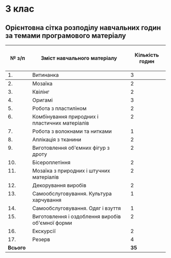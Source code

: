 # 3 клас

## Орієнтовна сітка розподілу навчальних годин за темами програмового матеріалу

<table>
<thead>
  <tr>
    <th width="10%" align="center"><p>№ з/п</p></td>
    <th width="40%" align="center"><p>Зміст навчального матеріалу</p></td>
    <th width="10%" align="center"><p>Кількість годин</p></td>
  </tr>
</thead>
<tbody>
  <tr>
    <td width="10%" style="vertical-align:top !important;">
1.</td>
    <td width="40%" style="vertical-align:top !important;">
Витинанка</td>
    <td width="10%" style="vertical-align:top !important;">
3</td>
  </tr>
  </tr>
</thead>
<tbody>
  <tr>
    <td width="10%" style="vertical-align:top !important;">
2.</td>
    <td width="40%" style="vertical-align:top !important;">
Мозаїка</td>
    <td width="10%" style="vertical-align:top !important;">
2</td>
  </tr>
  <tr>
    <td width="10%" style="vertical-align:top !important;">
3.</td>
    <td width="40%" style="vertical-align:top !important;">
Квілінг</td>
    <td width="10%" style="vertical-align:top !important;">
2</td>
  </tr>
  <tr>
    <td width="10%" style="vertical-align:top !important;">
4.</td>
    <td width="40%" style="vertical-align:top !important;">
Оригамі</td>
    <td width="10%" style="vertical-align:top !important;">
3</td>
  </tr>
  <tr>
    <td width="10%" style="vertical-align:top !important;">
5.</td>
    <td width="40%" style="vertical-align:top !important;">
Робота з пластиліном</td>
    <td width="10%" style="vertical-align:top !important;">
2</td>
  </tr>
  <tr>
    <td width="10%" style="vertical-align:top !important;">
6.</td>
    <td width="40%" style="vertical-align:top !important;">
Комбінування природних і пластичних матеріалів</td>
    <td width="10%" style="vertical-align:top !important;">
2</td>
  </tr>
  <tr>
    <td width="10%" style="vertical-align:top !important;">
7.</td>
    <td width="40%" style="vertical-align:top !important;">
Робота з волокнами та нитками</td>
    <td width="10%" style="vertical-align:top !important;">
1</td>
  </tr>
  <tr>
    <td width="10%" style="vertical-align:top !important;">
8.</td>
    <td width="40%" style="vertical-align:top !important;">
Аплікація з тканини</td>
    <td width="10%" style="vertical-align:top !important;">
2</td>
  </tr>
  <tr>
    <td width="10%" style="vertical-align:top !important;">
9.</td>
    <td width="40%" style="vertical-align:top !important;">
Виготовлення об'ємних фігур з дроту</td>
    <td width="10%" style="vertical-align:top !important;">
2</td>
  </tr>
  <tr>
    <td width="10%" style="vertical-align:top !important;">
10.</td>
    <td width="40%" style="vertical-align:top !important;">
Бісероплетіння</td>
    <td width="10%" style="vertical-align:top !important;">
2</td>
  </tr>
  <tr>
    <td width="10%" style="vertical-align:top !important;">
11.</td>
    <td width="40%" style="vertical-align:top !important;">
Мозаїка з природних і штучних матеріалів</td>
    <td width="10%" style="vertical-align:top !important;">
2</td>
  </tr>
  <tr>
    <td width="10%" style="vertical-align:top !important;">
12.</td>
    <td width="40%" style="vertical-align:top !important;">
Декорування виробів</td>
    <td width="10%" style="vertical-align:top !important;">
2</td>
  </tr>
  <tr>
    <td width="10%" style="vertical-align:top !important;">
13.</td>
    <td width="40%" style="vertical-align:top !important;">
Самообслуговування. Культура харчування</td>
    <td width="10%" style="vertical-align:top !important;">
1</td>
  </tr>
  <tr>
    <td width="10%" style="vertical-align:top !important;">
14.</td>
    <td width="40%" style="vertical-align:top !important;">
Самообслуговування. Одяг і взуття</td>
    <td width="10%" style="vertical-align:top !important;">
1</td>
  </tr>
  <tr>
    <td width="10%" style="vertical-align:top !important;">
15.</td>
    <td width="40%" style="vertical-align:top !important;">
Виготовлення і оздоблення виробів об'ємної форми</td>
    <td width="10%" style="vertical-align:top !important;">
2</td>
  </tr>
  <tr>
    <td width="10%" style="vertical-align:top !important;">
16.</td>
    <td width="40%" style="vertical-align:top !important;">
Екскурсії</td>
    <td width="10%" style="vertical-align:top !important;">
2</td>
  </tr>
  <tr>
    <td width="10%" style="vertical-align:top !important;">
17.</td>
    <td width="40%" style="vertical-align:top !important;">
Резерв</td>
    <td width="10%" style="vertical-align:top !important;">
4</td></tr>
    <tr><td width="10%" style="vertical-align:top !important;" colspan="2">
<b>Всього</b></td>
    <td width="10%" style="vertical-align:top !important;">
<b>35</b></td>
  </tr>
</tbody>
</table> 